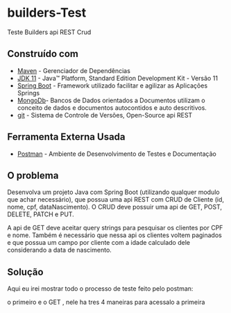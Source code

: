 # builders-Test
Teste Builders api REST Crud

## Construído com

* 	[Maven](https://maven.apache.org/) - Gerenciador de Dependências
* 	[JDK 11](http://www.oracle.com/technetwork/java/javase/downloads/jdk11-downloads-2133151.html) - Java™ Platform, Standard Edition Development Kit - Versão 11
* 	[Spring Boot](https://spring.io/projects/spring-boot) - Framework utilizado facilitar e agilizar as Aplicações Springs
* 	[MongoDb](https://www.mongodb.com/try)- Bancos de Dados orientados a Documentos utilizam o conceito de dados e documentos autocontidos e auto descritivos.
* 	[git](https://git-scm.com/) - Sistema de Controle de Versões, Open-Source
api REST

## Ferramenta Externa Usada

* [Postman](https://www.getpostman.com/) - Ambiente de Desenvolvimento de Testes e Documentação

## O problema

Desenvolva um projeto Java com Spring Boot (utilizando qualquer modulo que achar necessário), que possua uma api REST com CRUD de Cliente (id, nome, cpf, dataNascimento). O CRUD deve possuir uma api de GET, POST, DELETE, PATCH e PUT.

 A api de GET deve aceitar query strings para pesquisar os clientes por CPF e nome. Também é necessário que nessa api os clientes voltem paginados e que possua um campo por cliente com a idade calculado dele considerando a data de nascimento.
 
## Solução

Aqui eu irei mostrar todo o processo de teste feito pelo postman:

o primeiro e o GET , nele ha tres  4 maneiras  para acessalo  a primeira 
